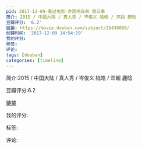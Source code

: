 ```yaml
---
pid: 2017-12-09-看过电影-奔跑吧兄弟 第三季
简介: 2015 / 中国大陆 / 真人秀 / 岑俊义 陆皓 / 邓超 鹿晗
豆瓣评分: '6.2'
链接: https://movie.douban.com/subject/26438888/
创建时间: '2017-12-09 14:54:19'
我的评分:
标签:
评论:
tags: [douban]
categories: [timeline]
---
```

简介:2015 / 中国大陆 / 真人秀 / 岑俊义 陆皓 / 邓超 鹿晗

豆瓣评分:6.2

[链接](https://movie.douban.com/subject/26438888/)

我的评分:

标签:

评论:

